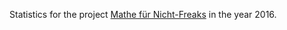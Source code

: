 Statistics for the project [Mathe für Nicht-Freaks](https://de.wikibooks.org/wiki/Mathe_f%C3%BCr_Nicht-Freaks) in the year 2016.
